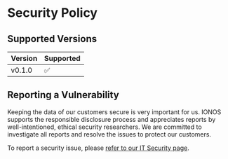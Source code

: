 # Security Policy

## Supported Versions

| Version | Supported          |
| ------- | ------------------ |
| v0.1.0  | :white_check_mark: |

## Reporting a Vulnerability

Keeping the data of our customers secure is very important for us. IONOS supports the responsible disclosure process and appreciates reports by well-intentioned, ethical security researchers. We are committed to investigate all reports and resolve the issues to protect our customers.

To report a security issue, please [refer to our IT Security page](https://www.ionos.com/it-security).
